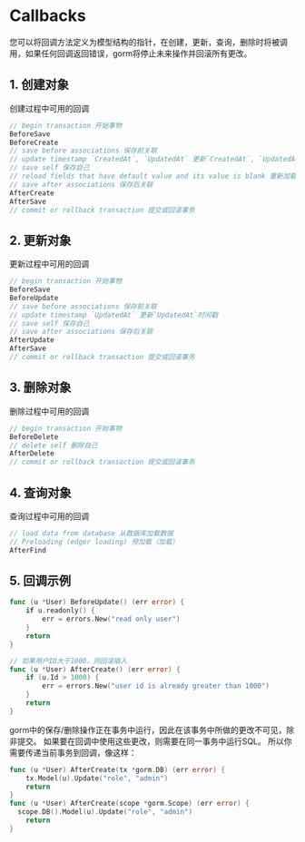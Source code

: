 # Callbacks

您可以将回调方法定义为模型结构的指针，在创建，更新，查询，删除时将被调用，如果任何回调返回错误，gorm将停止未来操作并回滚所有更改。

## 1. 创建对象

创建过程中可用的回调

```go
// begin transaction 开始事物
BeforeSave
BeforeCreate
// save before associations 保存前关联
// update timestamp `CreatedAt`, `UpdatedAt` 更新`CreatedAt`, `UpdatedAt`时间戳
// save self 保存自己
// reload fields that have default value and its value is blank 重新加载具有默认值且其值为空的字段
// save after associations 保存后关联
AfterCreate
AfterSave
// commit or rollback transaction 提交或回滚事务
```

## 2. 更新对象

更新过程中可用的回调

```go
// begin transaction 开始事物
BeforeSave
BeforeUpdate
// save before associations 保存前关联
// update timestamp `UpdatedAt` 更新`UpdatedAt`时间戳
// save self 保存自己
// save after associations 保存后关联
AfterUpdate
AfterSave
// commit or rollback transaction 提交或回滚事务
```

## 3. 删除对象

删除过程中可用的回调

```go
// begin transaction 开始事物
BeforeDelete
// delete self 删除自己
AfterDelete
// commit or rollback transaction 提交或回滚事务
```

## 4. 查询对象

查询过程中可用的回调

```go
// load data from database 从数据库加载数据
// Preloading (edger loading) 预加载（加载）
AfterFind
```

## 5. 回调示例

```go
func (u *User) BeforeUpdate() (err error) {
    if u.readonly() {
        err = errors.New("read only user")
    }
    return
}

// 如果用户ID大于1000，则回滚插入
func (u *User) AfterCreate() (err error) {
    if (u.Id > 1000) {
        err = errors.New("user id is already greater than 1000")
    }
    return
}
```

gorm中的保存/删除操作正在事务中运行，因此在该事务中所做的更改不可见，除非提交。 如果要在回调中使用这些更改，则需要在同一事务中运行SQL。 所以你需要传递当前事务到回调，像这样：

```go
func (u *User) AfterCreate(tx *gorm.DB) (err error) {
    tx.Model(u).Update("role", "admin")
    return
}
func (u *User) AfterCreate(scope *gorm.Scope) (err error) {
  scope.DB().Model(u).Update("role", "admin")
    return
}
```